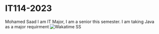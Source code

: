 # IT114-2023
Mohamed Saad
I am IT Major, I am a senior this semester. I am taking Java as a major requirment
![Wakatime SS](https://user-images.githubusercontent.com/106442036/216845818-60274543-3466-4d3f-ae32-799ecf556b25.jpg)

